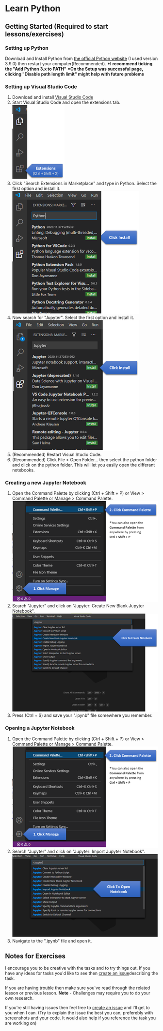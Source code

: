 # Learn Python

## Getting Started (Required to start lessons/exercises)

### Setting up Python
Download and Install Python from [the official Python website](https://www.python.org/downloads/) (I used version 3.9.0) then restart your computer(Recommended). 
__*I recommend ticking the "Add Python 3.x to PATH"__
__*On the Setup was successful page, clicking "Disable path length limit" might help with future problems__

### Setting up Visual Studio Code
1. Download and install [Visual Studio Code](https://code.visualstudio.com/)
2. Start Visual Studio Code and open the extensions tab. ![Extensions tab in Visual Studio Code](/python/.assets/00_vscode-extensions.png)
3. Click "Search Extensions in Marketplace" and type in Python. Select the first option and install it. ![Extensions search bar](/python/.assets/00_python-search.png)
4. Now search for "Jupyter". Select the first option and install it. ![Extensions search bar](/python/.assets/00_jupyter-search.png)
5. (Recommended) Restart Visual Studio Code. 
6. (Recommended) Click File > Open Folder... then select the python folder and click on the python folder. This will let you easily open the differant notebooks.

### Creating a new Jupyter Notebook
1. Open the Command Palette by clicking (Ctrl + Shift + P) or View > Command Palette or Manage > Command Palette. ![Open Command Palette](/python/.assets/00_command-palette-open.png)
2. Search "Jupyter" and click on "Jupyter: Create New Blank Jupyter Notebook".![Create Notebook](/python/.assets/00_create_notebook.png)
3. Press (Ctrl + S) and save your ".ipynb" file somewhere you remember.

### Opening a Jupyter Notebook
1. Open the Command Palette by clicking (Ctrl + Shift + P) or View > Command Palette or Manage > Command Palette. ![Open Command Palette](/python/.assets/00_command-palette-open.png)
2. Search "Jupyter" and click on "Jupyter: Import Jupyter Notebook".![Open Notebook](/python/.assets/00_open_notebook.png)
3. Navigate to the ".ipynb" file and open it.

## Notes for Exercises
I encourage you to be creative with the tasks and to try things out. If you have any ideas for tasks you'd like to see then [create an issue](https://github.com/N-Hulley/LearnToCodeWithExercises/issues/new)describing the task.

If you are having trouble then make sure you've read through the related lesson or previous lesson. __Note__ - Challenges may require you to do your own research.

If you're still having issues then feel free to [create an issue](https://github.com/N-Hulley/LearnToCodeWithExercises/issues/new) and I'll get to you when I can. (Try to explain the issue the best you can, preferebly with screenshots and your code. It would also help if you reference the task you are working on)

